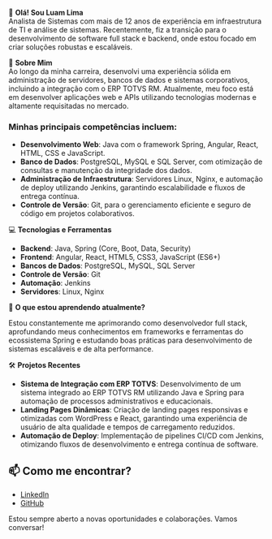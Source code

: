 👋 **Olá! Sou Luam Lima**  
Analista de Sistemas com mais de 12 anos de experiência em infraestrutura de TI e análise de sistemas. Recentemente, fiz a transição para o desenvolvimento de software full stack e backend, onde estou focado em criar soluções robustas e escaláveis.

🚀 **Sobre Mim**  
Ao longo da minha carreira, desenvolvi uma experiência sólida em administração de servidores, bancos de dados e sistemas corporativos, incluindo a integração com o ERP TOTVS RM. Atualmente, meu foco está em desenvolver aplicações web e APIs utilizando tecnologias modernas e altamente requisitadas no mercado.

### Minhas principais competências incluem:
- **Desenvolvimento Web**: Java com o framework Spring, Angular, React, HTML, CSS e JavaScript.
- **Banco de Dados**: PostgreSQL, MySQL e SQL Server, com otimização de consultas e manutenção da integridade dos dados.
- **Administração de Infraestrutura**: Servidores Linux, Nginx, e automação de deploy utilizando Jenkins, garantindo escalabilidade e fluxos de entrega contínua.
- **Controle de Versão**: Git, para o gerenciamento eficiente e seguro de código em projetos colaborativos.

💻 **Tecnologias e Ferramentas**

- **Backend**: Java, Spring (Core, Boot, Data, Security)
- **Frontend**: Angular, React, HTML5, CSS3, JavaScript (ES6+)
- **Bancos de Dados**: PostgreSQL, MySQL, SQL Server
- **Controle de Versão**: Git
- **Automação**: Jenkins
- **Servidores**: Linux, Nginx

🌱 **O que estou aprendendo atualmente?**  

  Estou constantemente me aprimorando como desenvolvedor full stack, aprofundando meus conhecimentos em frameworks e ferramentas do ecossistema Spring e estudando boas práticas para desenvolvimento de sistemas escaláveis e de alta performance.

🛠️ **Projetos Recentes**

- **Sistema de Integração com ERP TOTVS**: Desenvolvimento de um sistema integrado ao ERP TOTVS RM utilizando Java e Spring para automação de processos administrativos e educacionais.
- **Landing Pages Dinâmicas**: Criação de landing pages responsivas e otimizadas com WordPress e React, garantindo uma experiência de usuário de alta qualidade e tempos de carregamento reduzidos.
- **Automação de Deploy**: Implementação de pipelines CI/CD com Jenkins, otimizando fluxos de desenvolvimento e entrega contínua de software.


## 📫 Como me encontrar?

- [LinkedIn](https://www.linkedin.com/in/luam-lima/)
- [GitHub](https://github.com/luamlima)

Estou sempre aberto a novas oportunidades e colaborações. Vamos conversar!
